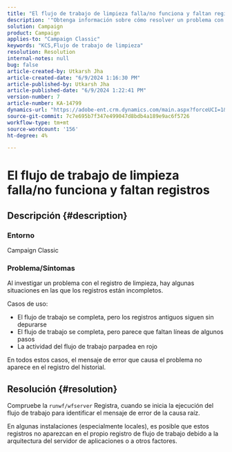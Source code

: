 ```yaml
---
title: "El flujo de trabajo de limpieza falla/no funciona y faltan registros"
description: '"Obtenga información sobre cómo resolver un problema con el registro de limpieza comprobando los registros runwf/wfserver en Adobe Campaign Classic".'
solution: Campaign
product: Campaign
applies-to: "Campaign Classic"
keywords: "KCS,Flujo de trabajo de limpieza"
resolution: Resolution
internal-notes: null
bug: false
article-created-by: Utkarsh Jha
article-created-date: "6/9/2024 1:16:30 PM"
article-published-by: Utkarsh Jha
article-published-date: "6/9/2024 1:22:41 PM"
version-number: 7
article-number: KA-14799
dynamics-url: "https://adobe-ent.crm.dynamics.com/main.aspx?forceUCI=1&pagetype=entityrecord&etn=knowledgearticle&id=4ab8b17a-6226-ef11-840b-6045bd006704"
source-git-commit: 7c7e695b7f347e499047d8bdb4a189e9ac6f5726
workflow-type: tm+mt
source-wordcount: '156'
ht-degree: 4%

---
```


# El flujo de trabajo de limpieza falla/no funciona y faltan registros

## Descripción {#description}


### <b>Entorno</b>

Campaign Classic



### <b>Problema/Síntomas</b>

Al investigar un problema con el registro de limpieza, hay algunas situaciones en las que los registros están incompletos.

Casos de uso:

- El flujo de trabajo se completa, pero los registros antiguos siguen sin depurarse
- El flujo de trabajo se completa, pero parece que faltan líneas de algunos pasos
- La actividad del flujo de trabajo parpadea en rojo


En todos estos casos, el mensaje de error que causa el problema no aparece en el registro del historial.


## Resolución {#resolution}


Compruebe la `runwf/wfserver` Registra, cuando se inicia la ejecución del flujo de trabajo para identificar el mensaje de error de la causa raíz.

En algunas instalaciones (especialmente locales), es posible que estos registros no aparezcan en el propio registro de flujo de trabajo debido a la arquitectura del servidor de aplicaciones o a otros factores.
